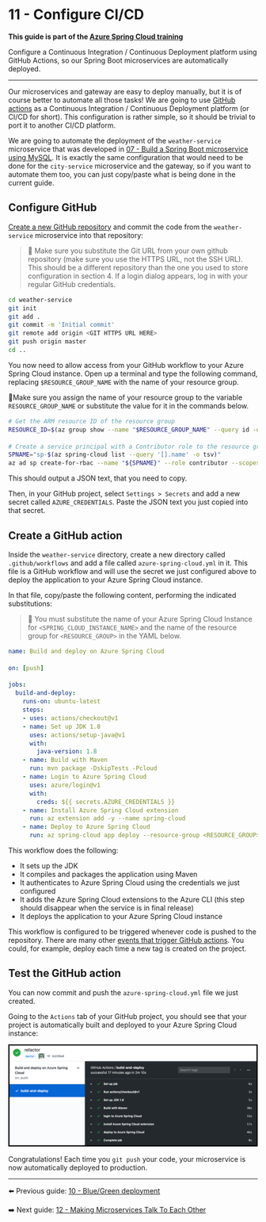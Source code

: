 # 11 - Configure CI/CD

__This guide is part of the [Azure Spring Cloud training](../README.md)__

Configure a Continuous Integration / Continuous Deployment platform using GitHub Actions, so our Spring Boot microservices are automatically deployed.

---

Our microservices and gateway are easy to deploy manually, but it is of course better to automate all those tasks! We are going to use [GitHub actions](https://github.com/features/actions) as a Continuous Integration / Continuous Deployment platform (or CI/CD for short). This configuration is rather simple, so it should be trivial to port it to another CI/CD platform.

We are going to automate the deployment of the `weather-service` microservice that was developed in [07 - Build a Spring Boot microservice using MySQL](../07-build-a-spring-boot-microservice-using-mysql/README.md). It is exactly the same configuration that would need to be done for the `city-service` microservice and the gateway, so if you want to automate them too, you can just copy/paste what is being done in the current guide.

## Configure GitHub

[Create a new GitHub repository](https://github.com/new) and commit the code from the `weather-service` microservice into that repository:

> 🛑 Make sure you substitute the Git URL from your own github repository (make sure you use the HTTPS URL, not the SSH URL). This should be a different repository than the one you used to store configuration in section 4. If a login dialog appears, log in with your regular GitHub credentials.

```bash
cd weather-service
git init
git add .
git commit -m 'Initial commit'
git remote add origin <GIT HTTPS URL HERE>
git push origin master
cd ..
```

You now need to allow access from your GitHub workflow to your Azure Spring Cloud instance. Open up a terminal and type the following command, replacing `$RESOURCE_GROUP_NAME` with the name of your resource group.

🛑Make sure you assign the name of your resource group to the variable `RESOURCE_GROUP_NAME` or substitute the value for it in the commands below.

```bash
# Get the ARM resource ID of the resource group
RESOURCE_ID=$(az group show --name "$RESOURCE_GROUP_NAME" --query id -o tsv)

# Create a service principal with a Contributor role to the resource group.
SPNAME="sp-$(az spring-cloud list --query '[].name' -o tsv)"
az ad sp create-for-rbac --name "${SPNAME}" --role contributor --scopes "$RESOURCE_ID" --sdk-auth
```

This should output a JSON text, that you need to copy.

Then, in your GitHub project, select `Settings > Secrets` and add a new secret called `AZURE_CREDENTIALS`. Paste the JSON text you just copied into that secret.

## Create a GitHub action

Inside the `weather-service` directory, create a new directory called `.github/workflows` and add a file called `azure-spring-cloud.yml` in it. This file is a GitHub workflow and will use the secret we just configured above to deploy the application to your Azure Spring Cloud instance.

In that file, copy/paste the following content, performing the indicated substitutions:

>🛑 You must substitute the name of your Azure Spring Cloud Instance for `<SPRING_CLOUD_INSTANCE_NAME>` and the name of the resource group for `<RESOURCE_GROUP>` in the YAML below.

```yaml
name: Build and deploy on Azure Spring Cloud

on: [push]

jobs:
  build-and-deploy:
    runs-on: ubuntu-latest
    steps:
    - uses: actions/checkout@v1
    - name: Set up JDK 1.8
      uses: actions/setup-java@v1
      with:
        java-version: 1.8
    - name: Build with Maven
      run: mvn package -DskipTests -Pcloud
    - name: Login to Azure Spring Cloud
      uses: azure/login@v1
      with:
        creds: ${{ secrets.AZURE_CREDENTIALS }}
    - name: Install Azure Spring Cloud extension
      run: az extension add -y --name spring-cloud
    - name: Deploy to Azure Spring Cloud
      run: az spring-cloud app deploy --resource-group <RESOURCE_GROUP> --service <SPRING_CLOUD_INSTANCE_NAME> --name weather-service --jar-path target/demo-0.0.1-SNAPSHOT.jar
```

This workflow does the following:

- It sets up the JDK
- It compiles and packages the application using Maven
- It authenticates to Azure Spring Cloud using the credentials we just configured
- It adds the Azure Spring Cloud extensions to the Azure CLI (this step should disappear when the service is in final release)
- It deploys the application to your Azure Spring Cloud instance

This workflow is configured to be triggered whenever code is pushed to the repository.
There are many other [events that trigger GitHub actions](https://help.github.com/en/articles/events-that-trigger-workflows). You could, for example, deploy each time a new tag is created on the project.

## Test the GitHub action

You can now commit and push the `azure-spring-cloud.yml` file we just created.

Going to the `Actions` tab of your  GitHub project, you should see that your project is automatically built and deployed to your Azure Spring Cloud instance:

![GitHub workflow](media/01-github-workflow.png)

Congratulations! Each time you `git push` your code, your microservice is now automatically deployed to production.

---

⬅️ Previous guide:  [10 - Blue/Green deployment](../10-blue-green-deployment/README.md)

➡️ Next guide: [12 - Making Microservices Talk To Each Other](../12-making-microservices-talk-to-each-other/README.md)